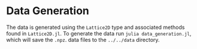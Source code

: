 # Data Generation

The data is generated using the `Lattice2D` type and associated methods found in `Lattice2D.jl`.
To generate the data run `julia data_generation.jl`, which will save the `.npz`. data files to the `../../data` directory.
